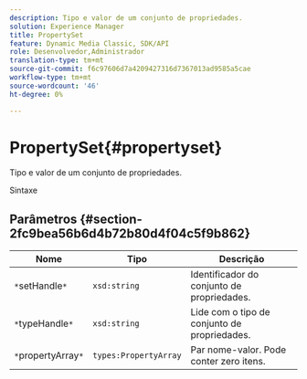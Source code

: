 ```yaml
---
description: Tipo e valor de um conjunto de propriedades.
solution: Experience Manager
title: PropertySet
feature: Dynamic Media Classic, SDK/API
role: Desenvolvedor,Administrador
translation-type: tm+mt
source-git-commit: f6c97606d7a4209427316d7367013ad9585a5cae
workflow-type: tm+mt
source-wordcount: '46'
ht-degree: 0%

---
```



# PropertySet{#propertyset}

Tipo e valor de um conjunto de propriedades.

Sintaxe

## Parâmetros {#section-2fc9bea56b6d4b72b80d4f04c5f9b862}

| Nome | Tipo | Descrição |
|---|---|---|
| `*`setHandle`*` | `xsd:string` | Identificador do conjunto de propriedades. |
| `*`typeHandle`*` | `xsd:string` | Lide com o tipo de conjunto de propriedades. |
| `*`propertyArray`*` | `types:PropertyArray` | Par nome-valor. Pode conter zero itens. |

